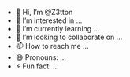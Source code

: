- 👋 Hi, I’m @Z3tton
- 👀 I’m interested in ...
- 🌱 I’m currently learning ...
- 💞️ I’m looking to collaborate on ...
- 📫 How to reach me ...
- 😄 Pronouns: ...
- ⚡ Fun fact: ...

<!---
Z3tton/Z3tton is a ✨ special ✨ repository because its `README.md` (this file) appears on your GitHub profile.
You can click the Preview link to take a look at your changes.
--->
